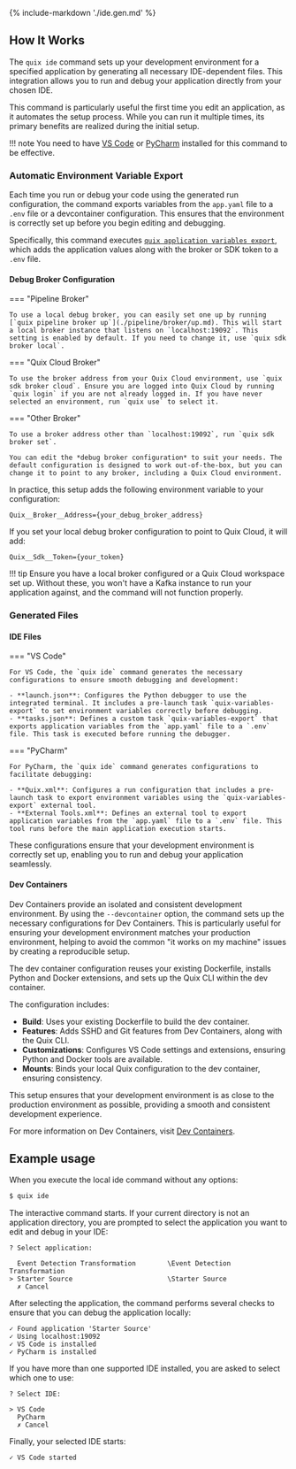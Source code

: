 {% include-markdown './ide.gen.md' %}

## How It Works

The `quix ide` command sets up your development environment for a specified application by generating all necessary IDE-dependent files. This integration allows you to run and debug your application directly from your chosen IDE.

This command is particularly useful the first time you edit an application, as it automates the setup process. While you can run it multiple times, its primary benefits are realized during the initial setup.

!!! note
    You need to have [VS Code](https://code.visualstudio.com/) or [PyCharm](https://www.jetbrains.com/pycharm/) installed for this command to be effective.

### Automatic Environment Variable Export

Each time you run or debug your code using the generated run configuration, the command exports variables from the `app.yaml` file to a `.env` file or a devcontainer configuration. This ensures that the environment is correctly set up before you begin editing and debugging. 

Specifically, this command executes [`quix application variables export`](./applications/variables/export.md), which adds the application values along with the broker or SDK token to a `.env` file.

#### Debug Broker Configuration

=== "Pipeline Broker"

    To use a local debug broker, you can easily set one up by running [`quix pipeline broker up`](./pipeline/broker/up.md). This will start a local broker instance that listens on `localhost:19092`. This setting is enabled by default. If you need to change it, use `quix sdk broker local`.

=== "Quix Cloud Broker"

    To use the broker address from your Quix Cloud environment, use `quix sdk broker cloud`. Ensure you are logged into Quix Cloud by running `quix login` if you are not already logged in. If you have never selected an environment, run `quix use` to select it.

=== "Other Broker"

    To use a broker address other than `localhost:19092`, run `quix sdk broker set`.

    You can edit the *debug broker configuration* to suit your needs. The default configuration is designed to work out-of-the-box, but you can change it to point to any broker, including a Quix Cloud environment. 

In practice, this setup adds the following environment variable to your configuration:

```
Quix__Broker__Address={your_debug_broker_address}
```

If you set your local debug broker configuration to point to Quix Cloud, it will add:

```
Quix__Sdk__Token={your_token}
```

!!! tip
    Ensure you have a local broker configured or a Quix Cloud workspace set up. Without these, you won't have a Kafka instance to run your application against, and the command will not function properly.

### Generated Files

#### IDE Files

=== "VS Code"

    For VS Code, the `quix ide` command generates the necessary configurations to ensure smooth debugging and development:

    - **launch.json**: Configures the Python debugger to use the integrated terminal. It includes a pre-launch task `quix-variables-export` to set environment variables correctly before debugging.
    - **tasks.json**: Defines a custom task `quix-variables-export` that exports application variables from the `app.yaml` file to a `.env` file. This task is executed before running the debugger.

=== "PyCharm"

    For PyCharm, the `quix ide` command generates configurations to facilitate debugging:

    - **Quix.xml**: Configures a run configuration that includes a pre-launch task to export environment variables using the `quix-variables-export` external tool.
    - **External Tools.xml**: Defines an external tool to export application variables from the `app.yaml` file to a `.env` file. This tool runs before the main application execution starts.

These configurations ensure that your development environment is correctly set up, enabling you to run and debug your application seamlessly.

#### Dev Containers

Dev Containers provide an isolated and consistent development environment. By using the `--devcontainer` option, the command sets up the necessary configurations for Dev Containers. This is particularly useful for ensuring your development environment matches your production environment, helping to avoid the common "it works on my machine" issues by creating a reproducible setup.

The dev container configuration reuses your existing Dockerfile, installs Python and Docker extensions, and sets up the Quix CLI within the dev container.

The configuration includes:

- **Build**: Uses your existing Dockerfile to build the dev container.
- **Features**: Adds SSHD and Git features from Dev Containers, along with the Quix CLI.
- **Customizations**: Configures VS Code settings and extensions, ensuring Python and Docker tools are available.
- **Mounts**: Binds your local Quix configuration to the dev container, ensuring consistency.

This setup ensures that your development environment is as close to the production environment as possible, providing a smooth and consistent development experience.

For more information on Dev Containers, visit [Dev Containers](https://containers.dev/).

## Example usage

When you execute the local ide command without any options:

```bash
$ quix ide
```

The interactive command starts. If your current directory is not an application directory, you are prompted to select the application you want to edit and debug in your IDE:

```text
? Select application:

  Event Detection Transformation        \Event Detection Transformation
> Starter Source                        \Starter Source
  ✗ Cancel
```

After selecting the application, the command performs several checks to ensure that you can debug the application locally:

```text
✓ Found application 'Starter Source'
✓ Using localhost:19092
✓ VS Code is installed
✓ PyCharm is installed
```

If you have more than one supported IDE installed, you are asked to select which one to use:

```text
? Select IDE:

> VS Code
  PyCharm
  ✗ Cancel
```

Finally, your selected IDE starts:

```text
✓ VS Code started
```